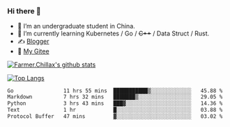 ### Hi there 👋

- 🔭 I’m an undergraduate student in China.
- 🌱 I’m currently learning Kubernetes / Go / ~~C++~~ / Data Struct / Rust.
- ✍️ [Blogger](https://blog.farmer233.top)
- 🤔 [My Gitee](https://gitee.com/Farmer-chong)


[![Farmer.Chillax's github stats](https://github-readme-stats.vercel.app/api?username=FarmerChillax)](https://github.com/anuraghazra/github-readme-stats)

[![Top Langs](https://github-readme-stats.vercel.app/api/top-langs/?username=FarmerChillax&layout=compact&hide=html,css,javascript)](https://github.com/anuraghazra/github-readme-stats)

<p>
  <a href="https://wakatime.com/@Farmer">
        <!--START_SECTION:waka-->

```txt
Go                11 hrs 55 mins  ███████████▒░░░░░░░░░░░░░   45.88 %
Markdown          7 hrs 32 mins   ███████▒░░░░░░░░░░░░░░░░░   29.05 %
Python            3 hrs 43 mins   ███▓░░░░░░░░░░░░░░░░░░░░░   14.36 %
Text              1 hr            █░░░░░░░░░░░░░░░░░░░░░░░░   03.88 %
Protocol Buffer   47 mins         ▓░░░░░░░░░░░░░░░░░░░░░░░░   03.02 %
```

<!--END_SECTION:waka-->
  </a>
</p>

<!--
**Farmer-chong/Farmer-chong** is a ✨ _special_ ✨ repository because its `README.md` (this file) appears on your GitHub profile.

Here are some ideas to get you started:

- 🔭 I’m currently working on ...
- 🌱 I’m currently learning ...
- 👯 I’m looking to collaborate on ...
- 🤔 I’m looking for help with ...
- 💬 Ask me about ...
- 📫 How to reach me: ...
- 😄 Pronouns: ...
- ⚡ Fun fact: ...
-->

